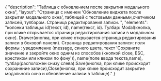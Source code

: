 {
"description": "Таблица с обновлением после закрытия модального окна",
"layout": "Страница с именем 'Обновление виджета после закрытия модального окна', таблицей с тестовыми данными,счетчиком записей, тулбаром.
Страница редактирования записи. ",
"elements": "колонки таблицы: id(текст, id), name(текст, id).
Тулбар: Modal(кнопка, при клике открывается страница редактирования записи в модальном окне).
Drawer(кнопка, при клике открывается страница редактирования записи в боковой панели).
Страница редактирования записи: поля формы : уведомление (message, синего цвета, текст 'Сохраните значение и закройте окно одним из способов (кнопкой close, ESC, крестиком или кликом по фону')),
name(поле ввода текста,name), тулбар(расположен снизу слева):Save(кнопка, при клике происходит сохранение записи),Close(кнопка, при клике происходит закрытие модального окна и обновление записи в таблице)."
}